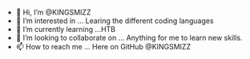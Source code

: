 - 👋 Hi, I’m @KINGSMIZZ
- 👀 I’m interested in ... Learing the different coding languages 
- 🌱 I’m currently learning ...HTB 
- 💞️ I’m looking to collaborate on ... Anything for me to learn new skills.
- 📫 How to reach me ... Here on GitHub @KINGSMIZZ

<!---
KINGSMIZZ/KINGSMIZZ is a ✨ special ✨ repository because its `README.md` (this file) appears on your GitHub profile.
You can click the Preview link to take a look at your changes.
--->
